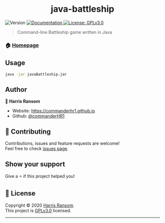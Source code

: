 <h1 align="center">java-battleship</h1>
<p>
  <img alt="Version" src="https://img.shields.io/badge/version-1.0-blue.svg?cacheSeconds=2592000" />
  <a href="https://github.com/commanderHR1/java-battleship/wiki" target="_blank">
    <img alt="Documentation" src="https://img.shields.io/badge/documentation-yes-brightgreen.svg" />
  </a>
  <a href="https://github.com/commanderHR1/java-battleship/blob/master/LICENSE" target="_blank">
    <img alt="License: GPLv3.0" src="https://img.shields.io/badge/License-GPLv3.0-yellow.svg" />
  </a>
</p>

> Command-line Battleship game written in Java

### 🏠 [Homepage](https://github.com/commanderHR1/java-battleship)

## Usage

```sh
java -jar javaBattleship.jar
```

## Author

👤 **Harris Ransom**

* Website: https://commanderhr1.github.io
* Github: [@commanderHR1](https://github.com/commanderHR1)

## 🤝 Contributing

Contributions, issues and feature requests are welcome!<br />Feel free to check [issues page](https://github.com/commanderHR1/java-battleship/issues). 

## Show your support

Give a ⭐️ if this project helped you!

## 📝 License

Copyright © 2020 [Harris Ransom](https://github.com/commanderHR1).<br />
This project is [GPLv3.0](https://github.com/commanderHR1/java-battleship/blob/master/LICENSE) licensed.

***
